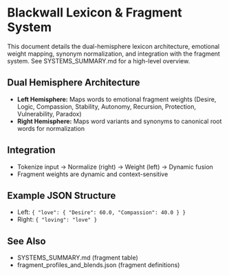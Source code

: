 # Blackwall Lexicon & Fragment System

This document details the dual-hemisphere lexicon architecture, emotional weight mapping, synonym normalization, and integration with the fragment system. See SYSTEMS_SUMMARY.md for a high-level overview.

## Dual Hemisphere Architecture
- **Left Hemisphere:** Maps words to emotional fragment weights (Desire, Logic, Compassion, Stability, Autonomy, Recursion, Protection, Vulnerability, Paradox)
- **Right Hemisphere:** Maps word variants and synonyms to canonical root words for normalization

## Integration
- Tokenize input → Normalize (right) → Weight (left) → Dynamic fusion
- Fragment weights are dynamic and context-sensitive

## Example JSON Structure
- Left: `{ "love": { "Desire": 60.0, "Compassion": 40.0 } }`
- Right: `{ "loving": "love" }`

## See Also
- SYSTEMS_SUMMARY.md (fragment table)
- fragment_profiles_and_blends.json (fragment definitions)
